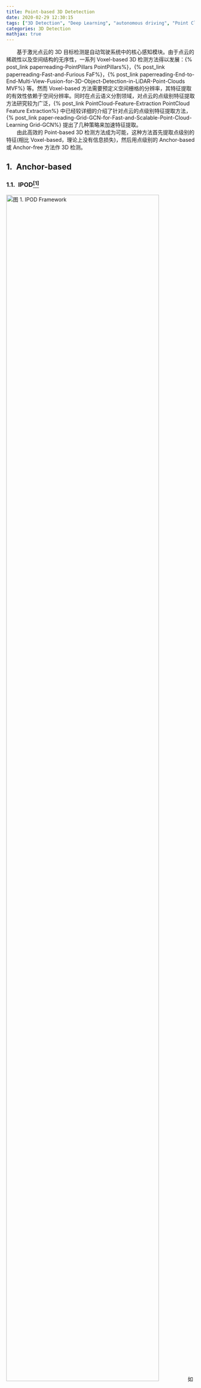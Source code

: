 ```yaml
---
title: Point-based 3D Detetection
date: 2020-02-29 12:30:15
tags: ["3D Detection", "Deep Learning", "autonomous driving", "Point Cloud"]
categories: 3D Detection
mathjax: true
---
```


　　基于激光点云的 3D 目标检测是自动驾驶系统中的核心感知模块。由于点云的稀疏性以及空间结构的无序性，一系列 Voxel-based 3D 检测方法得以发展：{% post_link paperreading-PointPillars PointPillars%}，{% post_link paperreading-Fast-and-Furious FaF%}，{% post_link paperreading-End-to-End-Multi-View-Fusion-for-3D-Object-Detection-in-LiDAR-Point-Clouds MVF%} 等。然而 Voxel-based 方法需要预定义空间栅格的分辨率，其特征提取的有效性依赖于空间分辨率。同时在点云语义分割领域，对点云的点级别特征提取方法研究较为广泛，{% post_link PointCloud-Feature-Extraction PointCloud Feature Extraction%} 中已经较详细的介绍了针对点云的点级别特征提取方法，{% post_link paper-reading-Grid-GCN-for-Fast-and-Scalable-Point-Cloud-Learning Grid-GCN%} 提出了几种策略来加速特征提取。  
　　由此高效的 Point-based 3D 检测方法成为可能，这种方法首先提取点级别的特征(相比 Voxel-based，理论上没有信息损失)，然后用点级别的 Anchor-based 或 Anchor-free 方法作 3D 检测。

## 1.&ensp;Anchor-based

### 1.1.&ensp;IPOD<a href="#1" id="1ref"><sup>[1]</sup></a>
<img src="ipod.png" width="90%" height="90%" title="图 1. IPOD Framework">
　　如图 1. 所示， IPOD 与 F-PointNet 类似，只不过 IPOD 在俯视图下生成 Proposal 取点，而 F-PointNet 是直接在锥形视野的点云中作分割。IPOD 由三部分组成：

1. **Semantic Segmentation**  
目的是将点云中的背景点过滤掉，只生成前景点的 Anchor。作者采用图像语义分割的方法，这里也可直接用点云分割来做；
2. **Point-based Proposal Generation**  
生成点级别的候选框，去掉冗余的候选框；
3. **Head for Classification and Regression**  
根据候选框，提取特征，作分类和回归；

这里的前两步是要得到少量但又能保证召回率的 Proposal，其中 Anchor 是根据每个点来设置的，然后作 NMS 操作，这里不做展开。
<img src="proposal_feat.png" width="80%" height="80%" title="图 2. Proposal Feature Generation">
　　如图 2. 所示，每个 Proposal 提取出点云信息，然后通过 PointNet++ 直接来预测该 Proposal 的 3D 属性。这里用到了 T-Net(Spatial Transformation Network 的一种) 将点云变换到规范坐标系(Canonical coordinates)，这个套路用的也比较多。其它细节就是正常的 3D 属性回归策略，不作展开。

### 1.2.&ensp;STD<a href="#2" id="2ref"><sup>[2]</sup></a>
<img src="STD.png" width="80%" height="80%" title="图 3. STD Framework">
　　如图 3. 所示，STD 模块有：

1. **Backbone**  
用 PointNet++ 提取点级别特征以及作点级别的 Classification；
2. **PGM(Proposal Generation Module)**  
根据点级别的分类结果，对目标点设计球状 Spherical Anchor；不同类别设计不同的球状 Anchor 半径。将球状 Anchor 里面的点收集起来，作坐标规范化并且 concate 点级别特征，然后用 PointNet 来预测实际的矩形 proposal：包括中心 Offsets 以及 size offsets。同时对角度进行预测，角度预测通过分类加预测 Offsets 实现。
3. **Proposal Feature Generation**  
有了 proposal 后，其实可以直接通过 PointNet 作进一步的预测及分类，但是作者为了加速，这时候采用了 Voxel Feature Encoding。将 proposal 里面的点都转换到中心点坐标系，然后栅格化提取特征；
4. **Box Prediction**  
除了通常的类别预测以及 3D Box 相关属性的 Offsets 预测，作者还加入了与真值的 IoU 预测，该 IoU 值与类别分数相乘作为最终的该预测分数(这个在 2D Detection 中已经有应用)。

## 2.&ensp;Anchor-free

### 2.1.&ensp;PointRCNN<a href="#3" id="3ref"><sup>[3]</sup></a>
<img src="PointRCNN.png" width="80%" height="80%" title="图 4. PointRCNN Framework">
　　如图 4. 所示，PointRCNN 是一个 two-stage 3D 检测方法，类似 Faster-RCNN，其由 Bottom-up 3D Proposal Generation 和 Canonical 3D Box Refinement 两个模块组成。

#### 2.1.1&ensp;Bottom-up 3D Proposal Generation
　　Proposal 的生成要求是，数量少，召回率高。3D Anchor 由于要覆盖 3D 空间，所以数量会很大(如 AVOD)，本文采用目标点生成 Proposal 的方法。与 IPOD，STD 类似，首先对点云进行点级别的特征提取并作前景分割(或语义分割)，对前景的每个点用 Bin-based 方法生成 3D proposal。由此在生成尽量少的 Proposal 下，保证目标的高召回率。  
　　点级别的特征提取及前景分割，可以采用任意的语义分割网络，这里前景的真值即为目标框内的点云，用 Focal Loss 来平衡正负样本。  
<img src="bin-based.png" width="60%" height="60%" title="图 5. Bin-based Localization">
　　如图 5. 所示，对每个前景点用 Bin-based 方法生成 proposal。将平面的 \\(x,z\\) (与一般的雷达坐标系不同) 方向分成若干个 bin，然后对每个前景点，预测目标中心点属于哪个 bin，以及中心点与该 bin 的 Offsets(与角度处理的方式非常像)。针对尺寸，预测该类别平均尺寸的 Residual；针对角度，还是分解成分类加回归任务进行处理。最后再作 NMS 即可得到较少的 Proposal，给到下一模块作 refine。本模块的 Loss  设计为：
$$\begin{align}
\mathcal{L} _ 1 &= \mathcal{L} _ {seg} + \mathcal{L} _ {proposal} \\
&= \mathcal{L} _ {seg} + \frac{1}{N _ {pos}} \sum _ {p\in pos} \left(\mathcal{L} _ {bin} ^ {(p)} + \mathcal{L} _ {res} ^ {(p)}\right) \\
&= \mathcal{L} _ {seg} + \sum _ {u\in{\{x,z,\theta\}}} \left(\mathcal{F} _ {cls}(\widehat{bin} _ u^{(p)}, bin _ u^{(p)})+\mathcal{F} _ {reg}(\widehat{res} _ u^{(p)}, res _ u^{(p)})\right) + \sum _ {v\in\{y,h,w,l\}} \mathcal{F} _ {reg}(\widehat{res} _ v^{(p)}, res _ v^{(p)})\\
\tag{1}
\end{align}$$
其中 \\(\\mathcal{F} _ {cls}, \\mathcal{F} _ {reg}\\) 分别为 cross-entropy Loss 和 smooth L1 Loss。

#### 2.1.2&ensp;Canonical 3D Box Refinement
　　有了 3D proposal 后，经过 Point Cloud Region Pooling 提取该 proposal 的点特征，步骤如下：先对 proposal 进行一定程度的扩大，然后提取内部点的 semantic features，foreground mask score，Point distance等。由此获得每个 proposal 的点及点特征，用来作 3D Box Refinement。  
<img src="canonical.png" width="60%" height="60%" title="图 6. Canonical Transformation">
　　如图 4. 所示，为了更好的学习 proposal 的局部空间特征，增加每个 proposal 在自身 Canonical 坐标系下的空间点。Canonical 变换如图 6. 所示，因为这里每个 proposal 的位置及角度已经有了，所以直接对其内的点作变换。如果没有，那就需要 STN(T-Net) 来学习这个变换。  
　　Loss 也是在 Canonical 坐标系下计算的，假设 proposal：\\(\\mathrm{b _ i} = (x _ i,y _ i,z _ i,h _ i,w _ i,l _ i,\\theta _ i)\\)，真值: \\(\\mathrm{b} _ i^{gt} = (x _ i^{gt}, y _ i^{gt},z _ i^{gt},h _ i^{gt},w _ i^{gt},l _ i^{gt},\\theta _ i^{gt})\\)。那么两者变换到 Canonical 坐标系后：
$$\begin{align}
\mathrm{\tilde{b}} _ i &=(0,0,0,h _ i,w _ i,l _ i,0) \\
\mathrm{\tilde{b}} _ i^{gt} &= (x _ i^{gt}-x _ i, y _ i^{gt}-y _ i,z _ i^{gt}-z _ i,h _ i^{gt},w _ i^{gt},l _ i^{gt},\theta _ i^{gt}-\theta _ i)
\tag{2}
\end{align}$$
对于中心点，还是 bin 分类加 Residual 回归，但是可以减少 bin 的尺度；对于尺寸，还是回归 Residual；对于角度，由于限定 positive 与 gt 的 IoU>0.55，所以可以将回归的角度限定为 \\((-\\frac{\\pi}{4},\\frac{\\pi}{4})\\) 的范围，由此进行 bin 分类及 Residual 回归。最终本阶段的 Loss 为：
$$ \mathcal{L} _ 2= \frac{1}{N _ {pos}+ N _ {neg}} \sum _ {p\in all} \mathcal{L} _ {label} ^{(p)}+ \frac{1}{N _ {pos}} \sum _ {p\in pos} \left(\mathcal{\tilde{L}} _ {bin} ^ {(p)} + \mathcal{\tilde{L}} _ {res} ^ {(p)}\right) \tag{3}$$

### 2.2.&ensp;3DSSD<a href="#4" id="4ref"><sup>[4]</sup></a>
<img src="3DSSD.png" width="100%" height="100%" title="图 7. 3DSSD Framework">
　　如图 7. 所示，3DSSD 是 one-stage 网络，由 Backbone，Candidate Generation Layer，Head 构成。Backbone 作者提出了 Fusion Sampling 以提升前景点在采样时候的召回率。Candidate Generation Layer 中根据前景点，生成 3D box 预测的 Candidate 锚点。最后 Head 根据锚点，作 Anchor-free 的 3D Box 预测。

#### 2.2.1&ensp;Fusion Sampling
　　为了扩大感受野提取局部特征，点云通常需要作下采样处理，一般采用 D-FPS 方法(点空间距离作为采样度量)，但是这样会使前景点大量丢失。前面几种方法不管是用图像分割还是点云分割，都会去除背景点云，保留前景点云以提高生成 Proposal 的召回率。  
　　这里作者提出了 Feature-FPS，加入特征间的距离作为采样的度量方式。对于地面等背景，其特征基本类似，所以很容易就去除了；而对于目标区域，其点特征都不太一样，又得以保留。如果只保留同一目标的点，也会产生冗余，所以融合点特征距离及空间距离，设计采样度量方式为：
$$ C(A,B) = \lambda L _ d(A,B) + L _ f(A,B) \tag{4}$$
　　因为 F-FPS 去除了大量的背景点，虽然有利于回归，但是不利于分类，所以设计了融合 D-FPS 和 F-FPS 的 Fusion Sampling 方法。如图 7. 所示，最终分别输出 F-FPS 与 D-FPS 的特征点。

#### 2.2.2&ensp;Candidate Generation Layer
<img src="candidate_pts.png" width="60%" height="60%" title="图 8. Candidate Generation">
　　如图 8. 所示，根据 F-FPS 采样的点，在真值框中心点的监督下，用一个 T-Net 去学习采样点与中心点的变换。变换后的点即作为 Candidate 锚点。对每个 Candidate 点提取周围一定距离的 F-FPS 与 D-FPS(大量背景点利于分类)中点集的特征(空间坐标作归一化或变换到 Candidate 坐标系，类似 Canonical 坐标系)，然后作 MaxPool 提取该 Candidate 对应区域的特征。

#### 2.2.3&ensp;Prediction Head
　　对于每个 Candidate 特征，作 3D Box 属性的回归。本文采用 Anchor-free 的方法。对于中心点，直接回归 Candidate 坐标点与真值框中心点的 Offsets；对于尺寸，直接回归与该类别平均尺寸的 Residual；对于角度，还是采用 bin 分类加 Residual 回归的策略。  
　　这里期望的是 Candidate 点能接近目标框中心点，所以作者借鉴 FCOS(详见 {% post_link Anchor-Free-Detection Anchor-Free Detection %})中的 Center-ness Loss 来选取靠近中心点的 Candidate，真值 Label 为:
$$l _ {ctrness}=\sqrt[3]{\frac{\mathrm{min}(f,b)}{\mathrm{max}(f,b)}+\frac{\mathrm{min}(l,r)}{\mathrm{max}(l,r)}+\frac{\mathrm{min}(t,d)}{\mathrm{max}(t,d)}} \tag{5}$$
其中 \\(f,b,l,r,t,d\\) 分别表示前后左右上下与中心点的距离。FCOS 中，加了一个与分类平行的分支来预测 Center-ness，最终的预测 Score 是分类 Score 乘以 Center-ness 得到(与预测 IoU 套路一样，本质上都是引入与真值的距离度量)，该预测 Score 用于之后的 NMS 等处理。本文则没有显示的预测 Center-ness，其直接将真值 Center-ness 与真值类别相乘，作为类别真值，所以一个类别分支即得到最终的预测 Score。  
　　最终的 Loss 为：
$$L = \frac{1}{N _ c}\sum _ iL _ c(s _ i, u _ i) + \lambda _ 1\frac{1}{N _ p}\sum _ i[u _ i>0]L _ r + \lambda _ 2\frac{1}{N _ p}L _ s \tag{5}$$
其中 \\(s _ i\\) 为预测的类别 Score，\\(u _ i\\) 为经过 Center-ness 处理后的类别真值；\\(L _ c\\) 表示类别预测 Loss；\\(L _ r\\) 表示 3D Box Loss，包括中心点距离，尺寸，角度，8个角点位置；\\(L _ s\\) 表示生成 Candidate 点的 shift 变换 Loss。

## 3.&ensp;Reference
<a id="1" href="#1ref">[1]</a> Yang, Zetong, et al. "Ipod: Intensive point-based object detector for point cloud." arXiv preprint arXiv:1812.05276 (2018).  
<a id="2" href="#2ref">[2]</a> Yang, Zetong, et al. "Std: Sparse-to-dense 3d object detector for point cloud." Proceedings of the IEEE International Conference on Computer Vision. 2019.  
<a id="3" href="#3ref">[3]</a> Shi, Shaoshuai, Xiaogang Wang, and Hongsheng Li. "Pointrcnn: 3d object proposal generation and detection from point cloud." Proceedings of the IEEE Conference on Computer Vision and Pattern Recognition. 2019.  
<a id="4" href="#4ref">[4]</a> Yang, Zetong, et al. "3DSSD: Point-based 3D Single Stage Object Detector." arXiv preprint arXiv:2002.10187 (2020).  
